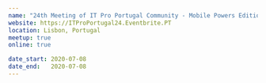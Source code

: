 ```yaml
---
name: "24th Meeting of IT Pro Portugal Community - Mobile Powers Edition"
website: https://ITProPortugal24.Eventbrite.PT
location: Lisbon, Portugal
meetup: true
online: true

date_start: 2020-07-08
date_end:   2020-07-08
---
```

